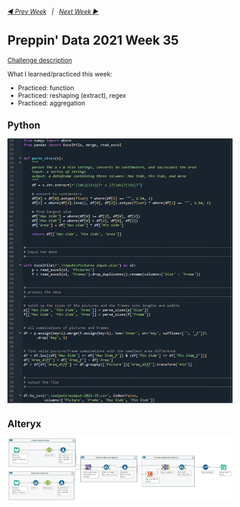 <h6><a href="..\preppin-data-2021-34\README.md">◀  Prev Week</a>&nbsp;&nbsp;&nbsp;|&nbsp;&nbsp;&nbsp;<a href="..\preppin-data-2021-36\README.md">Next Week  ▶</a></h6>

# Preppin' Data 2021 Week 35

[Challenge description](https://preppindata.blogspot.com/2021/09/2021-week-35-picture-perfect.html)

What I learned/practiced this week:
* Practiced: function
* Practiced: reshaping (extract), regex
* Practiced: aggregation

## Python
<a href="preppin-data-2021-35.py">
<img src="img-python-code-2021-35.png?raw=true" alt="Python code">
</a>

## Alteryx
<a href="preppin-data-2021-35.yxzp">
<img src="img-alteryx-2021-35.png?raw=true" alt="Alteryx workflow">
</a>
